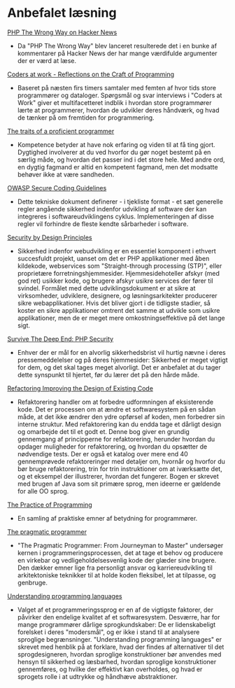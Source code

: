 # Anbefalet læsning #

[PHP The Wrong Way on Hacker News](https://news.ycombinator.com/item?id=12318615)

* Da "PHP The Wrong Way" blev lanceret resulterede det i en bunke af kommentarer på Hacker News der har mange værdifulde argumenter der er værd at læse.

[Coders at work - Reflections on the Craft of Programming](http://codersatwork.com/)

* Baseret på næsten firs timers samtaler med femten af hvor tids store programmører og dataloger. Spørgsmål og svar interviews i "Coders at Work" giver et multifacetteret indblik i hvordan store programmører lærte at programmerer, hvordan de udvikler deres håndværk, og hvad de tænker på om fremtiden for programmering.

[The traits of a proficient programmer](https://www.oreilly.com/ideas/the-traits-of-a-proficient-programmer)

* Kompetence betyder at have nok erfaring og viden til at få ting gjort. Dygtighed involverer at du ved hvorfor du gør noget bestemt på en særlig måde, og hvordan det passer ind i det store hele. Med andre ord, en dygtig fagmand er altid en kompetent fagmand, men det modsatte behøver ikke at være sandheden.

[OWASP Secure Coding Guidelines](https://www.owasp.org/images/0/08/OWASP_SCP_Quick_Reference_Guide_v2.pdf)

* Dette tekniske dokument definerer - i tjekliste format - et sæt generelle regler angående sikkerhed indenfor udvikling af software der kan integreres i softwareudviklingens cyklus. Implementeringen af disse regler vil forhindre de fleste kendte sårbarheder i software.

[Security by Design Principles](https://www.owasp.org/index.php/Security_by_Design_Principles)

* Sikkerhed indenfor webudvikling er en essentiel komponent i ethvert succesfuldt projekt, uanset om det er PHP applikationer med åben kildekode, webservices som "Straight-through processing (STP)", eller proprietære forretningshjemmesider. Hjemmesidehoteller afskyr (med god ret) usikker kode, og brugere afskyr usikre services der fører til svindel. Formålet med dette udviklingsdokument er at sikre at virksomheder, udviklere, designere, og løsningsarkitekter producerer sikre webapplikationer. Hvis det bliver gjort i de tidligste stadier, så koster en sikre applikationer omtrent det samme at udvikle som usikre applikationer, men de er meget mere omkostningseffektive på det lange sigt.

[Survive The Deep End: PHP Security](http://phpsecurity.readthedocs.io/en/latest/)

* Enhver der er mål for en alvorlig sikkerhedsbrist vil hurtig nævne i deres pressemeddelelser og på deres hjemmesider: Sikkerhed er meget vigtigt for dem, og det skal tages meget alvorligt. Det er anbefalet at du tager dette synspunkt til hjertet, før du lærer det på den hårde måde.

[Refactoring Improving the Design of Existing Code](https://openlibrary.org/books/OL7407595M/Refactoring)

* Refaktorering handler om at forbedre udformningen af eksisterende kode. Det er processen om at ændre et softwaresystem på en sådan måde, at det ikke ændrer den ydre opførsel af koden, men forbedrer sin interne struktur. Med refaktorering kan du endda tage et dårligt design og omarbejde det til et godt et. Denne bog giver en grundig gennemgang af principperne for refaktorering, herunder hvordan du opdager muligheder for refaktorering, og hvordan du opsætter de nødvendige tests. Der er også et katalog over mere end 40 gennemprøvede refaktoreringer med detaljer om, hvornår og hvorfor du bør bruge refaktorering, trin for trin instruktioner om at iværksætte det, og et eksempel der illustrerer, hvordan det fungerer. Bogen er skrevet med brugen af Java som sit primære sprog, men ideerne er gældende for alle OO sprog.

[The Practice of Programming](https://openlibrary.org/works/OL15333872W/The_Practice_of_Programming_%28Addison-Wesley_Professional_Computing_Series%29)

* En samling af praktiske emner af betydning for programmører.

[The pragmatic programmer](https://openlibrary.org/works/OL5748544W/The_pragmatic_programmer)

* "The Pragmatic Programmer: From Journeyman to Master" undersøger kernen i programmeringsprocessen, det at tage et behov og producere en virkebar og vedligeholdelsesvenlig kode der glæder sine brugere. Den dækker emner lige fra personligt ansvar og karriereudvikling til arkitektoniske teknikker til at holde koden fleksibel, let at tilpasse, og genbruge.

[Understanding programming languages](https://openlibrary.org/works/OL1875800W/Understanding_programming_languages)

* Valget af et programmeringssprog er en af de vigtigste faktorer, der påvirker den endelige kvalitet af et softwaresystem. Desværre, har for mange programmører dårlige sprogkundskaber: De er lidenskabeligt forelsket i deres "modersmål", og er ikke i stand til at analysere sproglige begrænsninger. "Understanding programming languages" er skrevet med henblik på at forklare, hvad der findes af alternativer til det sprogdesigneren, hvordan sproglige konstruktioner bør anvendes med hensyn til sikkerhed og læsbarhed, hvordan sproglige konstruktioner gennemføres, og hvilke der effektivt kan overholdes, og hvad er sprogets rolle i at udtrykke og håndhæve abstraktioner.
